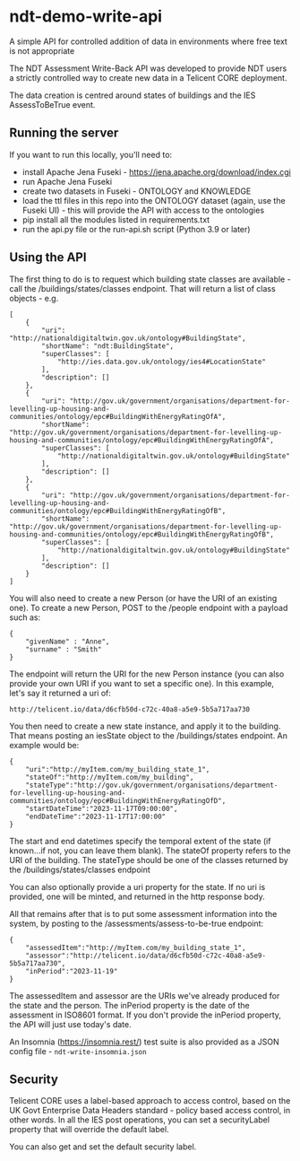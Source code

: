 # ndt-demo-write-api
A simple API for controlled addition of data in environments where free text is not appropriate

The NDT Assessment Write-Back API was developed to provide NDT users a strictly controlled way to create new data in a Telicent CORE deployment.

The data creation is centred around states of buildings and the IES AssessToBeTrue event.

## Running the server

If you want to run this locally, you'll need to:

* install Apache Jena Fuseki - https://jena.apache.org/download/index.cgi
* run Apache Jena Fuseki
* create two datasets in Fuseki - ONTOLOGY and KNOWLEDGE
* load the ttl files in this repo into the ONTOLOGY dataset (again, use the Fuseki UI) - this will provide the API with access to the ontologies
* pip install all the modules listed in requirements.txt
* run the api.py file or the run-api.sh script (Python 3.9 or later) 

## Using the API

The first thing to do is to request which building state classes are available - call the /buildings/states/classes endpoint. That will return a list of class objects - e.g. 

    [
        {
            "uri": "http://nationaldigitaltwin.gov.uk/ontology#BuildingState",
            "shortName": "ndt:BuildingState",
            "superClasses": [
                "http://ies.data.gov.uk/ontology/ies4#LocationState"
            ],
            "description": []
        },
        {
            "uri": "http://gov.uk/government/organisations/department-for-levelling-up-housing-and-communities/ontology/epc#BuildingWithEnergyRatingOfA",
            "shortName": "http://gov.uk/government/organisations/department-for-levelling-up-housing-and-communities/ontology/epc#BuildingWithEnergyRatingOfA",
            "superClasses": [
                "http://nationaldigitaltwin.gov.uk/ontology#BuildingState"
            ],
            "description": []
        },
        {
            "uri": "http://gov.uk/government/organisations/department-for-levelling-up-housing-and-communities/ontology/epc#BuildingWithEnergyRatingOfB",
            "shortName": "http://gov.uk/government/organisations/department-for-levelling-up-housing-and-communities/ontology/epc#BuildingWithEnergyRatingOfB",
            "superClasses": [
                "http://nationaldigitaltwin.gov.uk/ontology#BuildingState"
            ],
            "description": []
        }
    ]

You will also need to create a new Person (or have the URI of an existing one). To create a new Person, POST to the /people endpoint with a payload such as:

    {
        "givenName" : "Anne",
        "surname" : "Smith"
    }

The endpoint will return the URI for the new Person instance (you can also provide your own URI if you want to set a specific one). In this example, let's say it returned a uri of:

    http://telicent.io/data/d6cfb50d-c72c-40a8-a5e9-5b5a717aa730



You then need to create a new state instance, and apply it to the building. That means posting an iesState object to the /buildings/states endpoint. An example would be:

    {
        "uri":"http://myItem.com/my_building_state_1",
        "stateOf":"http://myItem.com/my_building",
        "stateType":"http://gov.uk/government/organisations/department-for-levelling-up-housing-and-communities/ontology/epc#BuildingWithEnergyRatingOfD",
        "startDateTime":"2023-11-17T09:00:00",
        "endDateTime":"2023-11-17T17:00:00"
    }

The start and end datetimes specify the temporal extent of the state (if known...if not, you can leave them blank). The stateOf property refers to the URI of the building. The stateType should be one of the classes returned by the /buildings/states/classes endpoint

You can also optionally provide a uri property for the state. If no uri is provided, one will be minted, and returned in the http response body.

All that remains after that is to put some assessment information into the system, by posting to the /assessments/assess-to-be-true endpoint:

    {
        "assessedItem":"http://myItem.com/my_building_state_1",
        "assessor":"http://telicent.io/data/d6cfb50d-c72c-40a8-a5e9-5b5a717aa730",
        "inPeriod":"2023-11-19"
    }

The assessedItem and assessor are the URIs we've already produced for the state and the person. The inPeriod property is the date of the assessment in ISO8601 format. If you don't provide the inPeriod property, the API will just use today's date.

An Insomnia (https://insomnia.rest/) test suite is also provided as a JSON config file - `ndt-write-insomnia.json`

## Security

Telicent CORE uses a label-based approach to access control, based on the UK Govt Enterprise Data Headers standard - policy based access control, in other words. In all the IES post operations, you can set a securityLabel property that will override the default label.

You can also get and set the default security label. 